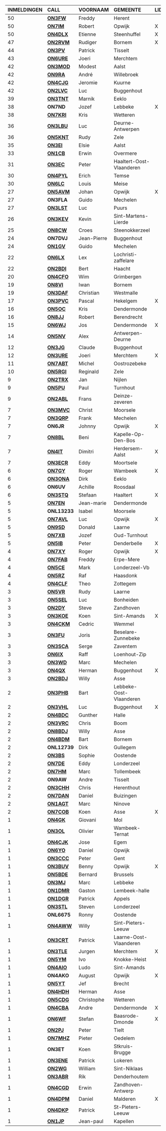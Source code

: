 |INMELDINGEN|CALL|VOORNAAM|GEMEENTE|LID|
|:---|:---|:---|:---|:---|
|50|**<a href="https://www.qrz.com/db/on3fw">ON3FW</a>** | Freddy | Herent |  |
|50|**<a href="https://www.qrz.com/db/on7im">ON7IM</a>** | Robert | Opwijk | X |
|50|**<a href="https://www.qrz.com/db/on4dlx">ON4DLX</a>** | Etienne | Steenhuffel | X |
|47|**<a href="https://www.qrz.com/db/on2rvm">ON2RVM</a>** | Rudiger | Bornem | X |
|44|**<a href="https://www.qrz.com/db/on3pv">ON3PV</a>** | Patrick | Tisselt |  |
|43|**<a href="https://www.qrz.com/db/on6ure">ON6URE</a>** | Joeri | Merchtem |  |
|42|**<a href="https://www.qrz.com/db/on3mod">ON3MOD</a>** | Modest | Aalst |  |
|42|**<a href="https://www.qrz.com/db/on9ra">ON9RA</a>** | André | Willebroek |  |
|42|**<a href="https://www.qrz.com/db/on4cjg">ON4CJG</a>** | Jeromie | Kuurne |  |
|42|**<a href="https://www.qrz.com/db/on2lvc">ON2LVC</a>** | Luc | Buggenhout |  |
|39|**<a href="https://www.qrz.com/db/on3tnt">ON3TNT</a>** | Marnik | Eeklo |  |
| 38 |**ON7ND**|Jozef|Lebbeke|X|
|38|**<a href="https://www.qrz.com/db/on7kri">ON7KRI</a>** | Kris | Wetteren |  |
|36|**<a href="https://www.qrz.com/db/on3lbu">ON3LBU</a>** | Luc | Deurne-Antwerpen |  |
|36|**<a href="https://www.qrz.com/db/on5knt">ON5KNT</a>** | Rudy | Zele |  |
|35|**<a href="https://www.qrz.com/db/on3ei">ON3EI</a>** | Elsie | Aalst |  |
|33|**<a href="https://www.qrz.com/db/on1cb">ON1CB</a>** | Erwin | Overmere |  |
|31|**<a href="https://www.qrz.com/db/on3ec">ON3EC</a>** | Peter | Haaltert-Oost-Vlaanderen |  |
|30|**<a href="https://www.qrz.com/db/on4pyl">ON4PYL</a>** | Erich | Temse |  |
|30|**<a href="https://www.qrz.com/db/on6lc">ON6LC</a>** | Louis | Meise |  |
|27|**<a href="https://www.qrz.com/db/on5avm">ON5AVM</a>** | Johan | Opwijk | X |
| 27 |**ON3FLA**|Guido|Mechelen||
|27|**<a href="https://www.qrz.com/db/on3lst">ON3LST</a>** | Luc | Puurs |  |
|26|**<a href="https://www.qrz.com/db/on3kev">ON3KEV</a>** | Kevin | Sint-Martens-Lierde |  |
|25|**<a href="https://www.qrz.com/db/on8cw">ON8CW</a>** | Croes | Steenokkerzeel |  |
| 24 |**ON7DVJ**|Jean-Pierre|Buggenhout||
|24|**<a href="https://www.qrz.com/db/on1gv">ON1GV</a>** | Guido | Mechelen |  |
|22|**<a href="https://www.qrz.com/db/on6lx">ON6LX</a>** | Lex | Lochristi-zaffelare |  |
|22|**<a href="https://www.qrz.com/db/on2bdi">ON2BDI</a>** | Bert | Haacht |  |
|20|**<a href="https://www.qrz.com/db/on4cfo">ON4CFO</a>** | Wim | Grimbergen |  |
|19|**<a href="https://www.qrz.com/db/on8vi">ON8VI</a>** | Iwan | Bornem |  |
|19|**<a href="https://www.qrz.com/db/on3daf">ON3DAF</a>** | Christian | Westmalle |  |
|17|**<a href="https://www.qrz.com/db/on3pvc">ON3PVC</a>** | Pascal | Hekelgem | X |
|16|**<a href="https://www.qrz.com/db/on5oc">ON5OC</a>** | Kris | Dendermonde |  |
|16|**<a href="https://www.qrz.com/db/on8jj">ON8JJ</a>** | Robert | Berendrecht |  |
|15|**<a href="https://www.qrz.com/db/on6wj">ON6WJ</a>** | Jos | Dendermonde | X |
|14|**<a href="https://www.qrz.com/db/on5nv">ON5NV</a>** | Alex | Antwerpen-Deurne |  |
|12|**<a href="https://www.qrz.com/db/on3jg">ON3JG</a>** | Claude | Buggenhout |  |
|12|**<a href="https://www.qrz.com/db/on3ure">ON3URE</a>** | Joeri | Merchtem | X |
|11|**<a href="https://www.qrz.com/db/on7abt">ON7ABT</a>** | Michel | Oostrozebeke |  |
|10|**<a href="https://www.qrz.com/db/on5rgi">ON5RGI</a>** | Reginald | Zele |  |
|9|**<a href="https://www.qrz.com/db/on2trx">ON2TRX</a>** | Jan | Nijlen |  |
|9|**<a href="https://www.qrz.com/db/on5pu">ON5PU</a>** | Paul | Turnhout |  |
|9|**<a href="https://www.qrz.com/db/on2abl">ON2ABL</a>** | Frans | Deinze-zeveren |  |
|7|**<a href="https://www.qrz.com/db/on3mvc">ON3MVC</a>** | Christ | Moorsele |  |
|7|**<a href="https://www.qrz.com/db/on3qrp">ON3QRP</a>** | Frank | Mechelen |  |
| 7 |**ON6JR**|Johnny|Opwijk|X|
|7|**<a href="https://www.qrz.com/db/on8bl">ON8BL</a>** | Beni | Kapelle-Op-Den-Bos |  |
|7|**<a href="https://www.qrz.com/db/on4it">ON4IT</a>** | Dimitri | Herdersem-Aalst | X |
|7|**<a href="https://www.qrz.com/db/on3ecr">ON3ECR</a>** | Eddy | Moortsele |  |
|6|**<a href="https://www.qrz.com/db/on7gy">ON7GY</a>** | Roger | Wambeek | X |
|6|**<a href="https://www.qrz.com/db/on3ona">ON3ONA</a>** | Dirk | Eeklo |  |
| 6 |**ON6UV**|Achille|Roosdaal||
|6|**<a href="https://www.qrz.com/db/on3stq">ON3STQ</a>** | Stefaan | Haaltert | X |
|5|**<a href="https://www.qrz.com/db/on7en">ON7EN</a>** | Jean-marie | Dendermonde |  |
| 5 |**ONL13233**|Isabel|Moorsele||
|5|**<a href="https://www.qrz.com/db/on7avl">ON7AVL</a>** | Luc | Opwijk | X |
|5|**<a href="https://www.qrz.com/db/on9sd">ON9SD</a>** | Donald | Laarne |  |
|5|**<a href="https://www.qrz.com/db/on7xb">ON7XB</a>** | Jozef | Oud-Turnhout |  |
|5|**<a href="https://www.qrz.com/db/on5ib">ON5IB</a>** | Peter | Denderbelle | X |
|4|**<a href="https://www.qrz.com/db/on7xy">ON7XY</a>** | Roger | Opwijk | X |
|4|**<a href="https://www.qrz.com/db/on7fab">ON7FAB</a>** | Freddy | Erpe-Mere |  |
|4|**<a href="https://www.qrz.com/db/on5ce">ON5CE</a>** | Mark | Londerzeel-Vb |  |
|4|**<a href="https://www.qrz.com/db/on5rz">ON5RZ</a>** | Raf | Haasdonk |  |
|4|**<a href="https://www.qrz.com/db/on4clf">ON4CLF</a>** | Theo | Zottegem |  |
|3|**<a href="https://www.qrz.com/db/on5vr">ON5VR</a>** | Rudy | Laarne |  |
|3|**<a href="https://www.qrz.com/db/on5sel">ON5SEL</a>** | Luc | Bonheiden |  |
|3|**<a href="https://www.qrz.com/db/on2dy">ON2DY</a>** | Steve | Zandhoven |  |
|3|**<a href="https://www.qrz.com/db/on3koe">ON3KOE</a>** | Koen | Sint-Amands | X |
|3|**<a href="https://www.qrz.com/db/on4ckm">ON4CKM</a>** | Cedric | Wemmel |  |
|3|**<a href="https://www.qrz.com/db/on3fu">ON3FU</a>** | Joris | Beselare-Zunnebeke |  |
|3|**<a href="https://www.qrz.com/db/on3sca">ON3SCA</a>** | Serge | Zaventem |  |
|3|**<a href="https://www.qrz.com/db/on6ix">ON6IX</a>** | Raff | Loenhout-Zip |  |
|3|**<a href="https://www.qrz.com/db/on3wd">ON3WD</a>** | Marc | Mechelen |  |
|3|**<a href="https://www.qrz.com/db/on4qx">ON4QX</a>** | Herman | Buggenhout | X |
|3|**<a href="https://www.qrz.com/db/on2bdj">ON2BDJ</a>** | Willy | Asse |  |
|2|**<a href="https://www.qrz.com/db/on3phb">ON3PHB</a>** | Bart | Lebbeke-Oost-Vlaanderen |  |
|2|**<a href="https://www.qrz.com/db/on3vhl">ON3VHL</a>** | Luc | Buggenhout | X |
|2|**<a href="https://www.qrz.com/db/on4bdc">ON4BDC</a>** | Gunther | Halle |  |
|2|**<a href="https://www.qrz.com/db/on3vrc">ON3VRC</a>** | Chris | Boom |  |
|2|**<a href="https://www.qrz.com/db/on8bdj">ON8BDJ</a>** | Willy | Asse |  |
|2|**<a href="https://www.qrz.com/db/on4bdm">ON4BDM</a>** | Bart | Bornem |  |
| 2 |**ONL12739**|Dirk|Gullegem||
|2|**<a href="https://www.qrz.com/db/on3bs">ON3BS</a>** | Sophie | Oostende |  |
|2|**<a href="https://www.qrz.com/db/on7de">ON7DE</a>** | Eddy | Londerzeel |  |
|2|**<a href="https://www.qrz.com/db/on7hm">ON7HM</a>** | Marc | Tollembeek |  |
| 2 |**ON9AW**|Andre|Tisselt||
|2|**<a href="https://www.qrz.com/db/on3chh">ON3CHH</a>** | Chris | Herenthout |  |
|2|**<a href="https://www.qrz.com/db/on7dan">ON7DAN</a>** | Daniel | Buizingen |  |
|2|**<a href="https://www.qrz.com/db/on1agt">ON1AGT</a>** | Marc | Ninove |  |
|2|**<a href="https://www.qrz.com/db/on7cob">ON7COB</a>** | Koen | Asse | X |
|1|**<a href="https://www.qrz.com/db/on4gk">ON4GK</a>** | Giovani | Mol |  |
|1|**<a href="https://www.qrz.com/db/on3ol">ON3OL</a>** | Olivier | Wambeek-Ternat |  |
|1|**<a href="https://www.qrz.com/db/on4cjk">ON4CJK</a>** | Jose | Egem |  |
|1|**<a href="https://www.qrz.com/db/on6yo">ON6YO</a>** | Daniel | Opwijk |  |
|1|**<a href="https://www.qrz.com/db/on3ccc">ON3CCC</a>** | Peter | Gent |  |
|1|**<a href="https://www.qrz.com/db/on3buv">ON3BUV</a>** | Benny | Opwijk | X |
|1|**<a href="https://www.qrz.com/db/on5bde">ON5BDE</a>** | Bernard | Brussels |  |
|1|**<a href="https://www.qrz.com/db/on3mj">ON3MJ</a>** | Marc | Lebbeke |  |
|1|**<a href="https://www.qrz.com/db/on1dmr">ON1DMR</a>** | Gaston | Lembeek-halle |  |
|1|**<a href="https://www.qrz.com/db/on1dgr">ON1DGR</a>** | Patrick | Appels |  |
|1|**<a href="https://www.qrz.com/db/on3stl">ON3STL</a>** | Steven | Londerzeel |  |
| 1 |**ONL6675**|Ronny|Oostende||
|1|**<a href="https://www.qrz.com/db/on4aww">ON4AWW</a>** | Willy | Sint-Pieters-Leeuw |  |
|1|**<a href="https://www.qrz.com/db/on3crt">ON3CRT</a>** | Patrick | Laarne-Oost-Vlaanderen |  |
|1|**<a href="https://www.qrz.com/db/on3tle">ON3TLE</a>** | Jurgen | Merchtem | X |
|1|**<a href="https://www.qrz.com/db/on5ym">ON5YM</a>** | Ivo | Knokke-Heist |  |
|1|**<a href="https://www.qrz.com/db/on4aio">ON4AIO</a>** | Ludo | Sint-Amands |  |
| 1 |**ON4AKO**|August|Opwijk|X|
|1|**<a href="https://www.qrz.com/db/on5yt">ON5YT</a>** | Jef | Brecht |  |
|1|**<a href="https://www.qrz.com/db/on4hdh">ON4HDH</a>** | Herman | Asse |  |
|1|**<a href="https://www.qrz.com/db/on5cdg">ON5CDG</a>** | Christophe | Wetteren |  |
|1|**<a href="https://www.qrz.com/db/on4cba">ON4CBA</a>** | Andre | Dendermonde | X |
|1|**<a href="https://www.qrz.com/db/on6wf">ON6WF</a>** | Stefan | Baasrode-Dmonde | X |
|1|**<a href="https://www.qrz.com/db/on2pj">ON2PJ</a>** | Peter | Tielt |  |
|1|**<a href="https://www.qrz.com/db/on7mhz">ON7MHZ</a>** | Pieter | Oedelem |  |
| 1 |**ON3ET**|Koen|Stkruis-Brugge||
|1|**<a href="https://www.qrz.com/db/on3ene">ON3ENE</a>** | Patrick | Lokeren |  |
|1|**<a href="https://www.qrz.com/db/on2wg">ON2WG</a>** | William | Sint-Niklaas |  |
|1|**<a href="https://www.qrz.com/db/on3abr">ON3ABR</a>** | Rik | Denderhoutem |  |
|1|**<a href="https://www.qrz.com/db/on4cgd">ON4CGD</a>** | Erwin | Zandhoven-Antwerp |  |
|1|**<a href="https://www.qrz.com/db/on4dpm">ON4DPM</a>** | Daniel | Malderen | X |
|1|**<a href="https://www.qrz.com/db/on4dkp">ON4DKP</a>** | Patrick | St-Pieters-Leeuw |  |
|1|**<a href="https://www.qrz.com/db/on1jp">ON1JP</a>** | Jean-paul | Kapellen |  |
